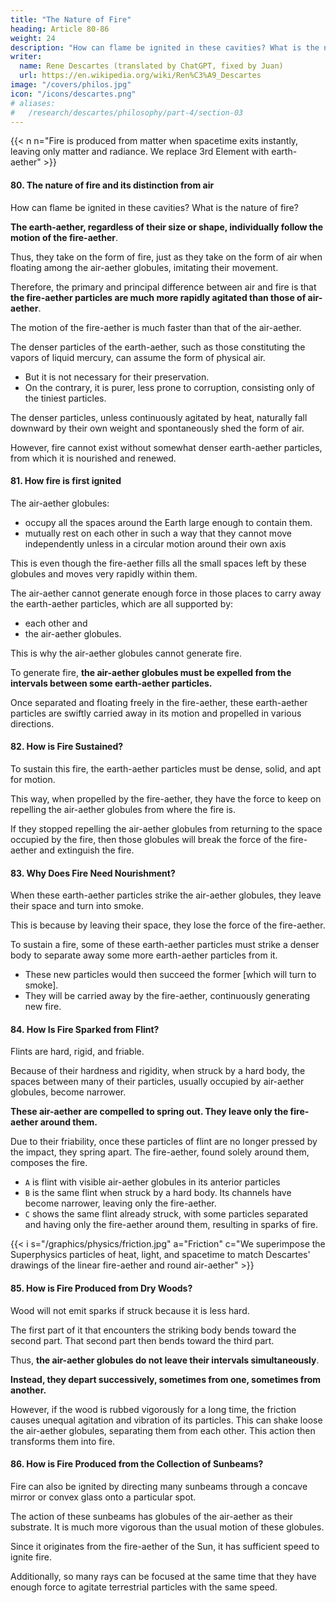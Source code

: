 ```yaml
---
title: "The Nature of Fire"
heading: Article 80-86
weight: 24
description: "How can flame be ignited in these cavities? What is the nature of fire?"
writer:
  name: Rene Descartes (translated by ChatGPT, fixed by Juan)
  url: https://en.wikipedia.org/wiki/Ren%C3%A9_Descartes
image: "/covers/philos.jpg"
icon: "/icons/descartes.png"
# aliases:
#   /research/descartes/philosophy/part-4/section-03
---
```



{{< n n="Fire is produced from matter when spacetime exits instantly, leaving only matter and radiance. We replace 3rd Element with earth-aether" >}}


#### 80. The nature of fire and its distinction from air

How can flame be ignited in these cavities? What is the nature of fire?

<!-- Terrestrial particles -->

**The earth-aether, regardless of their size or shape, individually follow the motion of the fire-aether**. 

Thus, they take on the form of fire, just as they take on the form of air when floating among the air-aether globules, imitating their movement.

Therefore, the primary and principal difference between air and fire is that **the fire-aether particles are much more rapidly agitated than those of air-aether**.

The motion of the fire-aether is much faster than that of the air-aether.

The denser particles of the earth-aether, such as those constituting the vapors of liquid mercury, can assume the form of physical air. 
- But it is not necessary for their preservation. 
- On the contrary, it is purer, less prone to corruption, consisting only of the tiniest particles. 

The denser particles, unless continuously agitated by heat, naturally fall downward by their own weight and spontaneously shed the form of air. 

However, fire cannot exist without somewhat denser earth-aether particles, from which it is nourished and renewed.
<!-- terrestrial -->


#### 81. How fire is first ignited

The air-aether globules:
- occupy all the spaces around the Earth large enough to contain them.
- mutually rest on each other in such a way that they cannot move independently unless in a circular motion around their own axis

This is even though the fire-aether fills all the small spaces left by these globules and moves very rapidly within them. 

The air-aether cannot generate enough force in those places to carry away the earth-aether particles, which are all supported by:
- each other and
- the air-aether globules.

This is why the air-aether globules cannot generate fire.

To generate fire, **the air-aether globules must be expelled from the intervals between some earth-aether particles.** 

Once separated and floating freely in the fire-aether, these earth-aether particles are swiftly carried away in its motion and propelled in various directions.


#### 82. How is Fire Sustained?

To sustain this fire, the earth-aether particles must be dense, solid, and apt for motion. 

<!-- celestial  -->

This way, when propelled by the fire-aether, they have the force to keep on repelling the air-aether globules from where the fire is.

<!-- , and
- where they will  to which they are ready to return.  -->

If they stopped repelling the air-aether globules from returning to the space occupied by the fire, then those globules will break the force of the fire-aether and extinguish the fire.

<!-- This action prevents these globules from occupying the gaps left by the fire-aether initially, thereby  -->



#### 83. Why Does Fire Need Nourishment?

When these earth-aether particles strike the air-aether globules, they leave their space and turn into smoke.

This is because by leaving their space, they lose the force of the fire-aether. 

<!-- cannot be prevented by them from moving further and leaving that place, where the fire-aether primarily exerts its force, resulting in the loss of the form of fire and . -->

To sustain a fire, some of these earth-aether particles must strike a denser body to separate away some more earth-aether particles from it. 
- These new particles would then succeed the former [which will turn to smoke].
- They will be carried away by the fire-aether, continuously generating new fire.



#### 84. How Is Fire Sparked from Flint?

Flints are hard, rigid, and friable.

<!-- To better understand these processes, let us first consider various methods by which fire is generated, then examine everything required for its sustenance, and finally, assess its effects. 

Nothing is more common than to strike fire from flint, and I believe this happens because  -->

Because of their hardness and rigidity, when struck by a hard body, the spaces between many of their particles, usually occupied by air-aether globules, become narrower.

**These air-aether are compelled to spring out. They leave only the fire-aether around them.**

Due to their friability, once these particles of flint are no longer pressed by the impact, they spring apart. The fire-aether, found solely around them, composes the fire.

- `A` is flint with visible air-aether globules in its anterior particles
- `B` is the same flint when struck by a hard body. Its channels have become narrower, leaving only the fire-aether.
- `C` shows the same flint already struck, with some particles separated and having only the fire-aether around them, resulting in sparks of fire.

{{< i s="/graphics/physics/friction.jpg" a="Friction" c="We superimpose the Superphysics particles of heat, light, and spacetime to match Descartes' drawings of the linear fire-aether and round air-aether" >}}


 <!-- matter of the first element.  -->

 <!-- matter of the first element  -->


#### 85. How is Fire Produced from Dry Woods?

Wood will not emit sparks if struck because it is less hard.

The first part of it that encounters the striking body bends toward the second part. That second part then bends toward the third part. 

Thus, **the air-aether globules do not leave their intervals simultaneously**. 

**Instead, they depart successively, sometimes from one, sometimes from another.** 

However, if the wood is rubbed vigorously for a long time, the friction causes unequal agitation and vibration of its particles. This can shake loose the air-aether globules, separating them from each other. This action then transforms them into fire.


#### 86. How is Fire Produced from the Collection of Sunbeams?

Fire can also be ignited by directing many sunbeams through a concave mirror or convex glass onto a particular spot.

The action of these sunbeams has globules of the air-aether as their substrate. It is much more vigorous than the usual motion of these globules.

Since it originates from the fire-aether of the Sun, it has sufficient speed to ignite fire.

Additionally, so many rays can be focused at the same time that they have enough force to agitate terrestrial particles with the same speed.
